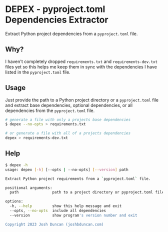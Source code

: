 # DEPEX - pyproject.toml Dependencies Extractor

Extract Python project dependencies from a `pyproject.toml` file.

## Why?

I haven't completely dropped `requirements.txt` and `requirements-dev.txt` files yet so this helps me keep them in sync with the dependencies I have listed in the `pyproject.toml` file.


## Usage

Just provide the path to a Python project directory or a `pyproject.toml` file and extract base dependencies, optional dependencies, or all dependencies from the `pyproject.toml` file.

```bash
# generate a file with only a projects base dependencies
$ depex --no-opts > requirements.txt

# or generate a file with all of a projects dependencies
depex > requirements-dev.txt
```

## Help


```bash
$ depex -h
usage: depex [-h] [--opts | --no-opts] [--version] path

Extract Python project requirements from a `pyproject.toml` file.

positional arguments:
  path               path to a project directory or pyproject.toml file

options:
  -h, --help         show this help message and exit
  --opts, --no-opts  include all dependencies
  --version          show program's version number and exit

Copyright 2023 Josh Duncan (joshbduncan.com)
```
